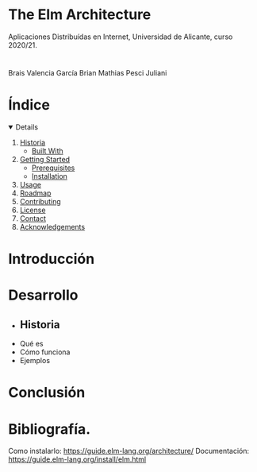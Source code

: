 # The Elm Architecture
Aplicaciones Distribuídas en Internet, Universidad de Alicante, curso 2020/21.
#

Brais Valencia García 
Brian Mathias Pesci Juliani


# Índice
<!-- TABLE OF CONTENTS -->
<details open="open">
  <ol>
    <li>
      <a href="#historia">Historia</a>
      <ul>
        <li><a href="#built-with">Built With</a></li>
      </ul>
    </li>
    <li>
      <a href="#getting-started">Getting Started</a>
      <ul>
        <li><a href="#prerequisites">Prerequisites</a></li>
        <li><a href="#installation">Installation</a></li>
      </ul>
    </li>
    <li><a href="#usage">Usage</a></li>
    <li><a href="#roadmap">Roadmap</a></li>
    <li><a href="#contributing">Contributing</a></li>
    <li><a href="#license">License</a></li>
    <li><a href="#contact">Contact</a></li>
    <li><a href="#acknowledgements">Acknowledgements</a></li>
  </ol>
</details>

# Introducción 

# Desarrollo 

* <h2 id ="historia"> Historia </h2>
* Qué es
* Cómo funciona
* Ejemplos

# Conclusión 

# Bibliografía.

Como instalarlo: https://guide.elm-lang.org/architecture/
Documentación: https://guide.elm-lang.org/install/elm.html


